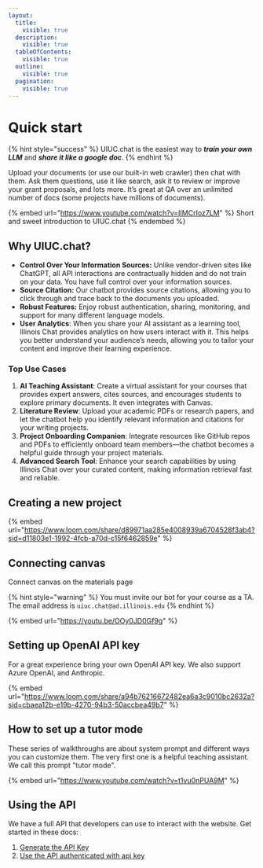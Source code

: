 ```yaml
---
layout:
  title:
    visible: true
  description:
    visible: true
  tableOfContents:
    visible: true
  outline:
    visible: true
  pagination:
    visible: true
---
```


# Quick start

{% hint style="success" %}
UIUC.chat is the easiest way to _**train your own LLM**_ and _**share it like a google doc**_.
{% endhint %}

Upload your documents (or use our built-in web crawler) then chat with them. Ask them questions, use it like search, ask it to review or improve your grant proposals, and lots more. It’s great at QA over an unlimited number of docs (some projects have millions of documents).

{% embed url="https://www.youtube.com/watch?v=IIMCrIoz7LM" %}
Short and sweet introduction to UIUC.chat
{% endembed %}

## Why UIUC.chat?

* **Control Over Your Information Sources:** Unlike vendor-driven sites like ChatGPT, all API interactions are contractually hidden and do not train on your data. You have full control over your information sources.&#x20;
* **Source Citation:** Our chatbot provides source citations, allowing you to click through and trace back to the documents you uploaded.
* **Robust Features:** Enjoy robust authentication, sharing, monitoring, and support for many different language models.
* **User Analytics**: When you share your AI assistant as a learning tool, Illinois Chat provides analytics on how users interact with it. This helps you better understand your audience’s needs, allowing you to tailor your content and improve their learning experience.

### Top Use Cases

1. **AI Teaching Assistant**: Create a virtual assistant for your courses that provides expert answers, cites sources, and encourages students to explore primary documents. It even integrates with Canvas.&#x20;
2. **Literature Review**: Upload your academic PDFs or research papers, and let the chatbot help you identify relevant information and citations for your writing projects.
3. **Project Onboarding Companion**: Integrate resources like GitHub repos and PDFs to efficiently onboard team members—the chatbot becomes a helpful guide through your project materials.
4. **Advanced Search Tool**: Enhance your search capabilities by using Illinois Chat over your curated content, making information retrieval fast and reliable.

## Creating a new project



{% embed url="https://www.loom.com/share/d89971aa285e4008939a6704528f3ab4?sid=d11803e1-1992-4fcb-a70d-c15f6462859e" %}

## Connecting canvas&#x20;

Connect canvas on the materials page&#x20;

{% hint style="warning" %}
You must invite our bot for your course as a TA. The email address is `uiuc.chat@ad.illinois.edu`
{% endhint %}

{% embed url="https://youtu.be/OOy0JD0Gf9g" %}

## Setting up OpenAI API key

For a great experience bring your own OpenAI API key. We also support Azure OpenAI, and Anthropic.&#x20;



{% embed url="https://www.loom.com/share/a94b76216672482ea6a3c9010bc2632a?sid=cbaea12b-e19b-4270-94b3-50accbea49b7" %}

## How to set up a tutor mode&#x20;

These series of walkthroughs are about system prompt and different ways you can customize them. The very first one is a helpful teaching assistant. We call this prompt "tutor mode".

{% embed url="https://www.youtube.com/watch?v=t1vu0nPUA9M" %}

## Using the API

We have a full API that developers can use to interact with the website. Get started in these docs:

1. [Generate the API Key](./#api-keys)
2. [Use the API authenticated with api key](api/endpoints.md#chat-chat-api-endpoint)
